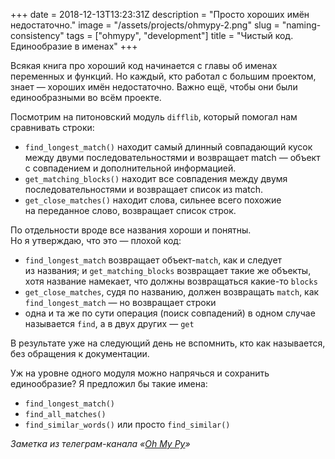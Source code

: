 +++
date = 2018-12-13T13:23:31Z
description = "Просто хороших имён недостаточно."
image = "/assets/projects/ohmypy-2.png"
slug = "naming-consistency"
tags = ["ohmypy", "development"]
title = "Чистый код. Единообразие в именах"
+++

Всякая книга про хороший код начинается с главы об именах переменных и функций. Но каждый, кто работал с большим проектом, знает — хороших имён недостаточно. Важно ещё, чтобы они были единообразными во всём проекте.

Посмотрим на питоновский модуль `difflib`, который помогал нам сравнивать строки:

-   `find_longest_match()` находит самый длинный совпадающий кусок между двуми последовательностями и возвращает match — объект с совпадением и дополнительной информацией.
-   `get_matching_blocks()` находит все совпадения между двумя последовательностями и возвращает список из match.
-   `get_close_matches()` находит слова, сильнее всего похожие на переданное слово, возвращает список строк.

По отдельности вроде все названия хороши и понятны. Но я утверждаю, что это — плохой код:

-   `find_longest_match` возвращает объект-`match`, как и следует из названия; и `get_matching_blocks` возвращает такие же объекты, хотя название намекает, что должны возвращаться какие-то `blocks`
-   `get_close_matches`, судя по названию, должен возвращать `match`, как `find_longest_match` — но возвращает строки
-   одна и та же по сути операция (поиск совпадений) в одном случае называется `find`, а в двух других — `get`

В результате уже на следующий день не вспомнить, кто как называется, без обращения к документации.

Уж на уровне одного модуля можно напрячься и сохранить единообразие? Я предложил бы такие имена:

-   `find_longest_match()`
-   `find_all_matches()`
-   `find_similar_words()` или просто `find_similar()`

<div class="row">
<div class="col-xs-12 col-sm-10 col-md-8"><p><em>Заметка из телеграм-канала <span class="nowrap"><i class="fas fa-kiwi-bird"></i> «<a href="https://t.me/ohmypy">Oh My Py</a>»</span></em></p></div>
</div>
